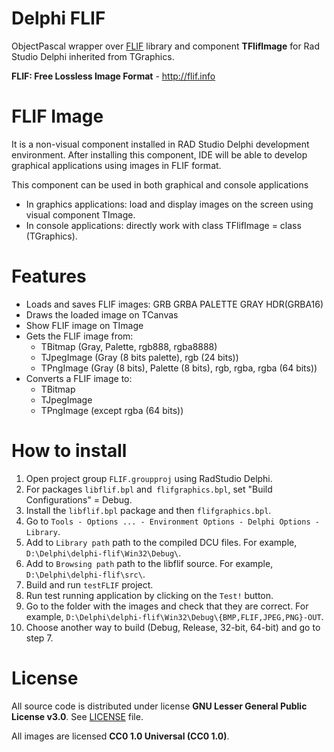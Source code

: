 # Delphi FLIF
ObjectPascal wrapper over [FLIF](https://github.com/FLIF-hub/FLIF/) library and component **TFlifImage** for Rad Studio Delphi inherited from TGraphics.

**FLIF: Free Lossless Image Format** - http://flif.info

# FLIF Image
It is a non-visual component installed in RAD Studio Delphi development environment. After installing this component, IDE will be able to develop graphical applications using images in FLIF format. 

This component can be used in both graphical and console applications
* In graphics applications: load and display images on the screen using visual component TImage.
* In console applications: directly work with class TFlifImage = class (TGraphics).

# Features
* Loads and saves FLIF images: GRB GRBA PALETTE GRAY HDR(GRBA16)
* Draws the loaded image on TCanvas
* Show FLIF image on TImage
* Gets the FLIF image from:
  * TBitmap (Gray, Palette, rgb888, rgba8888)
  * TJpegImage (Gray (8 bits palette), rgb (24 bits))
  * TPngImage (Gray (8 bits), Palette (8 bits), rgb, rgba, rgba (64 bits))
* Converts a FLIF image to:
  * TBitmap
  * TJpegImage
  * TPngImage (except rgba (64 bits))
  
# How to install
1. Open project group `FLIF.groupproj` using RadStudio Delphi.
2. For packages `libflif.bpl` and` flifgraphics.bpl`, set "Build Configurations" = Debug.
3. Install the `libflif.bpl` package and then `flifgraphics.bpl`.
4. Go to `Tools - Options ... - Environment Options - Delphi Options - Library`.
5. Add to `Library path`  path to the compiled DCU files. For example, `D:\Delphi\delphi-flif\Win32\Debug\`.
6. Add to `Browsing path` path to the libflif source. For example, `D:\Delphi\delphi-flif\src\`.
7. Build and run `testFLIF` project.
8. Run test running application by clicking on the `Test!` button.
8. Go to the folder with the images and check that they are correct. For example, `D:\Delphi\delphi-flif\Win32\Debug\{BMP,FLIF,JPEG,PNG}-OUT`.
9. Choose another way to build (Debug, Release, 32-bit, 64-bit) and go to step 7.

# License
All source code is distributed under license **GNU Lesser General Public License v3.0**. See [LICENSE](LICENSE) file.

All images are licensed **CC0 1.0 Universal (CC0 1.0)**.
